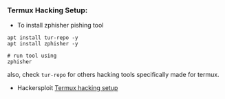 
### Termux Hacking Setup: 


- To install zphisher pishing tool
```
apt install tur-repo -y
apt install zphisher -y

# run tool using
zphisher
```

also, check `tur-repo` for others hacking tools specifically made for termux.

- Hackersploit 
[Termux hacking setup](https://forum.hackersploit.org/t/termux-hacking-setup-guide-2021-and-beyond/5123)
